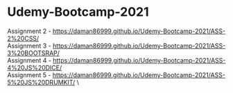 # Udemy-Bootcamp-2021

Assignment 2 - https://daman86999.github.io/Udemy-Bootcamp-2021/ASS-2%20CSS/ \
Assignment 3 - https://daman86999.github.io/Udemy-Bootcamp-2021/ASS-3%20BOOTSRAP/ \
Assignment 4 - https://daman86999.github.io/Udemy-Bootcamp-2021/ASS-4%20JS%20DICE/ \
Assignment 5 - https://daman86999.github.io/Udemy-Bootcamp-2021/ASS-5%20JS%20DRUMKIT/ \